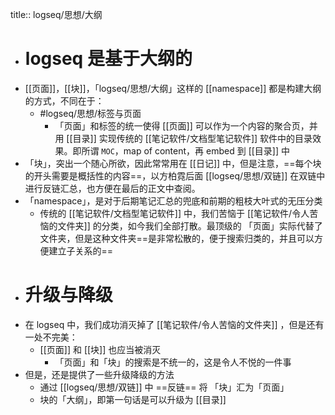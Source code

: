 title:: logseq/思想/大纲

- # logseq 是基于大纲的
- [[页面]]，[[块]]，「logseq/思想/大纲」这样的 [[namespace]] 都是构建大纲的方式，不同在于：
	- #logseq/思想/标签与页面
		- 「页面」和标签的统一使得 [[页面]] 可以作为一个内容的聚合页，并用 [[目录]] 实现传统的 [[笔记软件/文档型笔记软件]]  软件中的目录效果。即所谓 `MOC`，map of content，再 embed 到 [[目录]] 中
- 「块」，突出一个随心所欲，因此常常用在 [[日记]] 中，但是注意，==每个块的开头需要是概括性的内容==，以方柏霓后面 [[logseq/思想/双链]] 在双链中进行反链汇总，也方便在最后的正文中查阅。
- 「namespace」，是对于后期笔记汇总的兜底和前期的粗枝大叶式的无压分类
	- 传统的 [[笔记软件/文档型笔记软件]] 中，我们苦恼于 [[笔记软件/令人苦恼的文件夹]] 的分类，如今我们全部打散。最顶级的 「页面」实际代替了文件夹，但是这种文件夹==是非常松散的，便于搜索归类的，并且可以方便建立子关系的==
- # 升级与降级
- 在 logseq 中，我们成功消灭掉了 [[笔记软件/令人苦恼的文件夹]] ，但是还有一处不完美：
	- [[页面]] 和 [[块]] 也应当被消灭
		- 「页面」和「块」的搜索是不统一的，这是令人不悦的一件事
- 但是，还是提供了一些升级降级的方法
	- 通过 [[logseq/思想/双链]] 中 ==反链== 将 「块」汇为「页面」
	- 块的「大纲」，即第一句话是可以升级为 [[目录]]